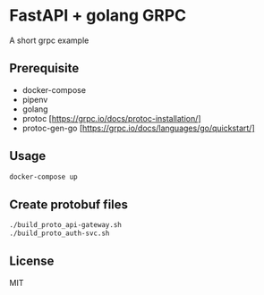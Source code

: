 # FastAPI + golang GRPC
A short grpc example

## Prerequisite
- docker-compose
- pipenv
- golang
- protoc [https://grpc.io/docs/protoc-installation/]
- protoc-gen-go [https://grpc.io/docs/languages/go/quickstart/]

## Usage
```sh
docker-compose up
```

## Create protobuf files
```sh
./build_proto_api-gateway.sh
./build_proto_auth-svc.sh
```

## License
MIT